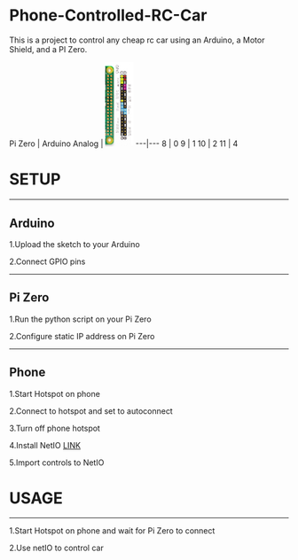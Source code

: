 # Phone-Controlled-RC-Car


This is a project to control any cheap rc car using an Arduino, a Motor Shield, and a PI Zero.



  Pi Zero   | Arduino Analog | <img src="https://github.com/jdial1/Phone-Controlled-RC-Car/blob/master/Pi-Zero-GPIO-PINOUT.PNG" Width=10%></img>
  ---|---
    8     |       0
    9      |      1
    10    |       2
    11      |      4
    
    
# SETUP

  -----
  Arduino
   -----
  1.Upload the sketch to your Arduino

  2.Connect GPIO pins


-----
 Pi Zero
 -----
  1.Run the python script on your Pi Zero

  2.Configure static IP address on Pi Zero


 -----
  Phone
  -----
  1.Start Hotspot on phone

  2.Connect to hotspot and set to autoconnect

  3.Turn off phone hotspot

  4.Install NetIO <a href="https://play.google.com/store/apps/details?id=com.luvago.netio&hl=en">LINK</a>

  5.Import controls to NetIO



# USAGE
------------------------
  1.Start Hotspot on phone and wait for Pi Zero to connect

  2.Use netIO to control car
